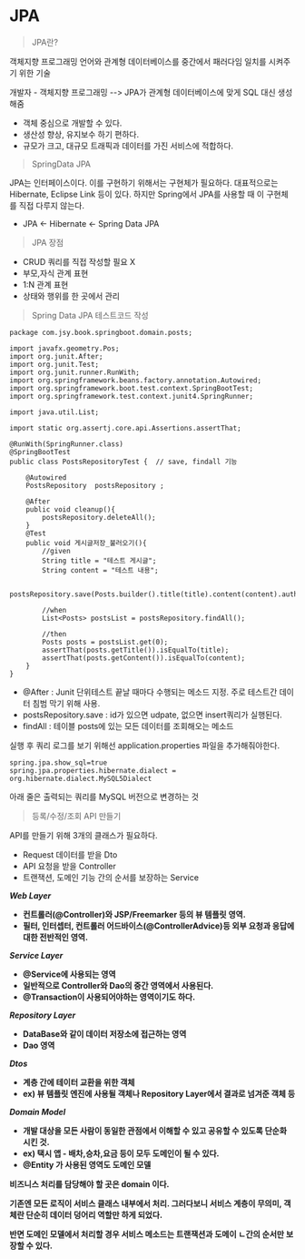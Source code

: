 <h1>JPA</h1>

> JPA란?  

 객체지향 프로그래밍 언어와 관계형 데이터베이스를 중간에서 패러다임 일치를 시켜주기 위한 기술

 개발자 - 객체지향 프로그래밍 
  --> JPA가 관계형 데이터베이스에 맞게 SQL 대신 생성해줌
  

  * 객체 중심으로 개발할 수 있다. 
  * 생산성 향상, 유지보수 하기 편하다.
  * 규모가 크고, 대규모 트래픽과 데이터를 가진 서비스에 적합하다. 
  

> SpringData JPA

JPA는 인터페이스이다. 이를 구현하기 위해서는 구현체가 필요하다.  대표적으로는 Hibernate, Eclipse Link 등이 있다. 
하지만 Spring에서 JPA를 사용할 때 이 구현체를 직접 다루지 않는다.

* JPA <- Hibernate <- Spring Data JPA

> JPA 장점

* CRUD 쿼리를 직접 작성할 필요 X
* 부모,자식 관계 표현
* 1:N 관계 표현 
* 상태와 행위를 한 곳에서 관리

> Spring Data JPA 테스트코드 작성 

~~~
package com.jsy.book.springboot.domain.posts;

import javafx.geometry.Pos;
import org.junit.After;
import org.junit.Test;
import org.junit.runner.RunWith;
import org.springframework.beans.factory.annotation.Autowired;
import org.springframework.boot.test.context.SpringBootTest;
import org.springframework.test.context.junit4.SpringRunner;

import java.util.List;

import static org.assertj.core.api.Assertions.assertThat;

@RunWith(SpringRunner.class)
@SpringBootTest
public class PostsRepositoryTest {  // save, findall 기능

    @Autowired
    PostsRepository  postsRepository ;

    @After
    public void cleanup(){
        postsRepository.deleteAll();
    }
    @Test
    public void 게시글저장_불러오기(){
        //given
        String title = "테스트 게시글";
        String content = "테스트 내용";

        postsRepository.save(Posts.builder().title(title).content(content).author("jsy").build()); 

        //when
        List<Posts> postsList = postsRepository.findAll(); 

        //then
        Posts posts = postsList.get(0);
        assertThat(posts.getTitle()).isEqualTo(title);
        assertThat(posts.getContent()).isEqualTo(content);
    }
}

~~~

* @After : Junit 단위테스트 끝날 때마다 수행되는 메소드 지정. 주로 테스트간 데이터 침범 막기 위해 사용. 
* postsRepository.save : id가 있으면 udpate, 없으면 insert쿼리가 실행된다. 
* findAll : 테이블 posts에 있는 모든 데이터를 조회해오는 메소드 
 
 실행 후 쿼리 로그를 보기 위해선 application.properties 파일을 추가해줘야한다. 
 ~~~
spring.jpa.show_sql=true
spring.jpa.properties.hibernate.dialect = org.hibernate.dialect.MySQL5Dialect
~~~
 아래 줄은 출력되는 쿼리를 MySQL 버전으로 변경하는 것  
 
 
 > 등록/수정/조회 API 만들기 

API를 만들기 위해 3개의 클래스가 필요하다. 
* Request 데이터를 받을 Dto 
* API 요청을 받을 Controller
* 트랜잭션, 도메인 기능 간의 순서를 보장하는 Service 

<b>

***Web Layer***  
* 컨트롤러(@Controller)와 JSP/Freemarker 등의 뷰 템플릿 영역. 
* 필터, 인터셉터, 컨트롤러 어드바이스(@ControllerAdvice)등 외부 요청과 응답에 대한 전반적인 영역.

***Service Layer*** 
 * @Service에 사용되는 영역 
 * 일반적으로 Controller와 Dao의 중간 영역에서 사용된다. 
 * @Transaction이 사용되어야하는 영역이기도 하다. 

***Repository Layer***
* DataBase와 같이 데이터 저장소에 접근하는 영역
* Dao 영역

***Dtos***
* 계층 간에 테이터 교환을 위한 객체
* ex) 뷰 템플릿 엔진에 사용될 객체나 Repository Layer에서 결과로 넘겨준 객체 등

***Domain Model***
* 개발 대상을 모든 사람이 동일한 관점에서 이해할 수 있고 공유할 수 있도록 단순화 시킨 것. 
* ex) 택시 앱 - 배차,승차,요금 등이 모두 도메인이 될 수 있다. 
* @Entity 가 사용된 영역도 도메인 모델

비즈니스 처리를 담당해야 할 곳은 domain 이다.

기존엔 모든 로직이 서비스 클래스 내부에서 처리. 그러다보니 **서비스 계층이 무의미, 객체란 단순히 데이터 덩어리** 역할만 하게 되었다. 

반면 도메인 모델에서 처리할 경우 서비스 메소드는 트랜잭션과 도메이 ㄴ간의 순서만 보장할 수 있다. 